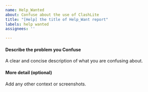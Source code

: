 ```yaml
---
name: Help_Wanted
about: Confuse about the use of ClashLite
title: "[Help] the title of Help_Want report"
labels: help wanted
assignees: ''

---
```


#### Describe the problem you Confuse

A clear and concise description of what you are confusing about.

#### More detail (optional)

Add any other context or screenshots.
